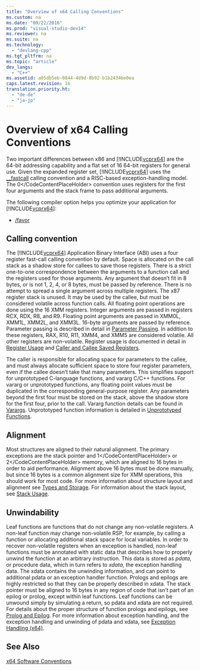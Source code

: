 ```yaml
---
title: "Overview of x64 Calling Conventions"
ms.custom: na
ms.date: "09/22/2016"
ms.prod: "visual-studio-dev14"
ms.reviewer: na
ms.suite: na
ms.technology: 
  - "devlang-cpp"
ms.tgt_pltfrm: na
ms.topic: "article"
dev_langs: 
  - "C++"
ms.assetid: a05db5eb-0844-4d9d-8b92-b1b2434be0ea
caps.latest.revision: 16
translation.priority.ht: 
  - "de-de"
  - "ja-jp"
---
```

# Overview of x64 Calling Conventions
Two important differences between x86 and [!INCLUDE[vcprx64](../vs140/includes/vcprx64_md.md)] are the 64-bit addressing capability and a flat set of 16 64-bit registers for general use. Given the expanded register set, [!INCLUDE[vcprx64](../vs140/includes/vcprx64_md.md)] uses the [__fastcall](../vs140/__fastcall.md) calling convention and a RISC-based exception-handling model. The <CodeContentPlaceHolder>0\</CodeContentPlaceHolder> convention uses registers for the first four arguments and the stack frame to pass additional arguments.  
  
 The following compiler option helps you optimize your application for [!INCLUDE[vcprx64](../vs140/includes/vcprx64_md.md)]:  
  
-   [/favor](../vs140/-favor--optimize-for-architecture-specifics-.md)  
  
## Calling convention  
 The [!INCLUDE[vcprx64](../vs140/includes/vcprx64_md.md)] Application Binary Interface (ABI) uses a four register fast-call calling convention by default. Space is allocated on the call stack as a shadow store for callees to save those registers. There is a strict one-to-one correspondence between the arguments to a function call and the registers used for those arguments. Any argument that doesn’t fit in 8 bytes, or is not 1, 2, 4, or 8 bytes, must be passed by reference. There is no attempt to spread a single argument across multiple registers. The x87 register stack is unused. It may be used by the callee, but must be considered volatile across function calls. All floating point operations are done using the 16 XMM registers. Integer arguments are passed in registers RCX, RDX, R8, and R9. Floating point arguments are passed in XMM0L, XMM1L, XMM2L, and XMM3L. 16-byte arguments are passed by reference. Parameter passing is described in detail in [Parameter Passing](../vs140/parameter-passing.md). In addition to these registers, RAX, R10, R11, XMM4, and XMM5 are considered volatile. All other registers are non-volatile. Register usage is documented in detail in [Register Usage](../vs140/register-usage.md) and [Caller and Callee Saved Registers](../vs140/caller-callee-saved-registers.md).  
  
 The caller is responsible for allocating space for parameters to the callee, and must always allocate sufficient space to store four register parameters, even if the callee doesn’t take that many parameters. This simplifies support for unprototyped C-language functions, and vararg C/C++ functions. For vararg or unprototyped functions, any floating point values must be duplicated in the corresponding general-purpose register. Any parameters beyond the first four must be stored on the stack, above the shadow store for the first four, prior to the call. Vararg function details can be found in [Varargs](../vs140/varargs.md). Unprototyped function information is detailed in [Unprototyped Functions](../vs140/unprototyped-functions.md).  
  
## Alignment  
 Most structures are aligned to their natural alignment. The primary exceptions are the stack pointer and <CodeContentPlaceHolder>1\</CodeContentPlaceHolder> or <CodeContentPlaceHolder>2\</CodeContentPlaceHolder> memory, which are aligned to 16 bytes in order to aid performance. Alignment above 16 bytes must be done manually, but since 16 bytes is a common alignment size for XMM operations, this should work for most code. For more information about structure layout and alignment see [Types and Storage](../vs140/types-and-storage.md). For information about the stack layout, see [Stack Usage](../vs140/stack-usage.md).  
  
## Unwindability  
 Leaf functions are functions that do not change any non-volatile registers. A non-leaf function may change non-volatile RSP, for example, by calling a function or allocating additional stack space for local variables. In order to recover non-volatile registers when an exception is handled, non-leaf functions must be annotated with static data that describes how to properly unwind the function at an arbitrary instruction. This data is stored as *pdata*, or procedure data, which in turn refers to *xdata*, the exception handling data. The xdata contains the unwinding information, and can point to additional pdata or an exception handler function. Prologs and epilogs are highly restricted so that they can be properly described in xdata. The stack pointer must be aligned to 16 bytes in any region of code that isn’t part of an epilog or prolog, except within leaf functions. Leaf functions can be unwound simply by simulating a return, so pdata and xdata are not required. For details about the proper structure of function prologs and epilogs, see [Prolog and Epilog](../vs140/prolog-and-epilog.md). For more information about exception handling, and the exception handling and unwinding of pdata and xdata, see [Exception Handling (x64)](../vs140/exception-handling--x64-.md).  
  
## See Also  
 [x64 Software Conventions](../vs140/x64-software-conventions.md)